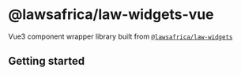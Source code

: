 # @lawsafrica/law-widgets-vue

Vue3 component wrapper library built from [`@lawsafrica/law-widgets`](../../core/README.md)

## Getting started

